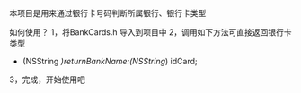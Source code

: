 本项目是用来通过银行卡号码判断所属银行、银行卡类型

如何使用？
1，将BankCards.h 导入到项目中
2，调用如下方法可直接返回银行卡类型
+ (NSString *)returnBankName:(NSString*) idCard;

3，完成，开始使用吧 

